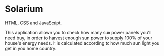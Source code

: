 # Solarium

HTML, CSS and JavaScript.

This application allown you to check how many sun power panels you'll need buy, in order to harvest enough sun power to supply 100% of your house's energy needs. 
It is calculated according to how much sun light you get in you home country.
